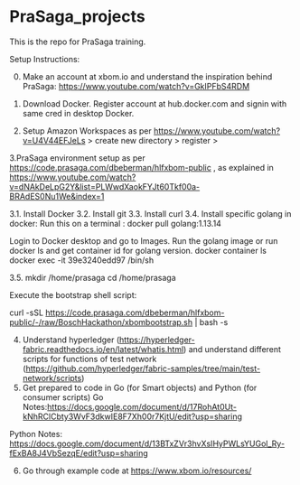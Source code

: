 # PraSaga_projects


This is the repo for PraSaga training.

Setup Instructions:

0. Make an account at xbom.io and understand the inspiration behind PraSaga: https://www.youtube.com/watch?v=GkIPFbS4RDM
1. Download Docker. Register account at hub.docker.com and signin with same cred in desktop Docker. 

2. Setup Amazon Workspaces as per https://www.youtube.com/watch?v=U4V44EFJeLs > create new directory > register > 

3.PraSaga environment setup as per https://code.prasaga.com/dbeberman/hlfxbom-public , as explained in https://www.youtube.com/watch?v=dNAkDeLpG2Y&list=PLWwdXaokFYJt60Tkf00a-BRAdES0Nu1We&index=1

3.1. Install Docker
3.2. Install git
3.3. Install curl
3.4. Install specific golang in docker:
Run this on a terminal :
docker pull golang:1.13.14 

Login to Docker desktop and go to Images. Run the golang image or run docker ls and get container id for golang version.
docker container ls 
docker exec -it 39e3240edd97 /bin/sh

3.5. 
mkdir /home/prasaga
cd /home/prasaga

Execute the bootstrap shell script:

curl -sSL https://code.prasaga.com/dbeberman/hlfxbom-public/-/raw/BoschHackathon/xbombootstrap.sh | bash -s

4. Understand hyperledger (https://hyperledger-fabric.readthedocs.io/en/latest/whatis.html) and understand different scripts for functions of test network (https://github.com/hyperledger/fabric-samples/tree/main/test-network/scripts)
5. Get prepared to code in Go (for Smart objects) and Python (for consumer scripts)
Go Notes:https://docs.google.com/document/d/17RohAt0Ut-kNhRClCbty3WvF3dkwIE8F7Xh00r7KjtU/edit?usp=sharing

Python Notes: https://docs.google.com/document/d/13BTxZVr3hvXsIHyPWLsYUGol_Ry-fExBA8J4VbSezqE/edit?usp=sharing

6. Go through example code at https://www.xbom.io/resources/

